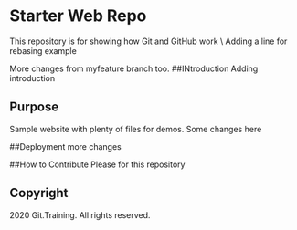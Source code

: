 # Starter Web Repo

This repository is for showing how Git and GitHub work
\\ Adding a line for rebasing example

More changes from myfeature branch too.
##INtroduction 
Adding introduction

## Purpose

Sample website with plenty of files for demos. Some changes here

##Deployment
more changes

##How to Contribute
Please for this repository

## Copyright
2020 Git.Training. All rights reserved.
